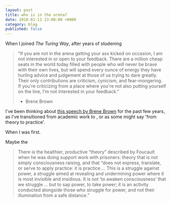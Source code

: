 ```yaml
---
layout: post
title: who is in the arena?
date: 2018-01-11 23:00:00 +0000
category: blog
published: false
---
```

When I joined _The Turing Way_, after years of studening

> “If you are not in the arena getting your ass kicked on occasion, I am not interested in or open to your feedback. There are a million cheap seats in the world today filled with people who will never be brave with their own lives, but will spend every ounce of energy they have hurling advice and judgement at those of us trying to dare greatly. Their only contributions are criticism, cynicism, and fear-mongering. If you're criticizing from a place where you're not also putting yourself on the line, I'm not interested in your feedback.”
> - Brene Brown

I've been thinking about [this speech by Brene Brown](https://www.youtube.com/watch?v=-s6DQrqVHxM) for the past few years, as I've transitioned from academic work to , or as some might say 'from theory to practice'.

When I was first. 

Maybe the 

>There is the healthier, productive “theory” described by Foucault when he was doing support work with prisoners: theory that is not simply consciousness raising, and that “does not express, translate, or serve to apply practice: it is practice.... This is a struggle against power, a struggle aimed at revealing and undermining power where it is most invisible and insidious. It is not ‘to awaken consciousness’ that we struggle ... but to sap power, to take power; it is an activity conducted alongside those who struggle for power, and not their illumination from a safe distance.”